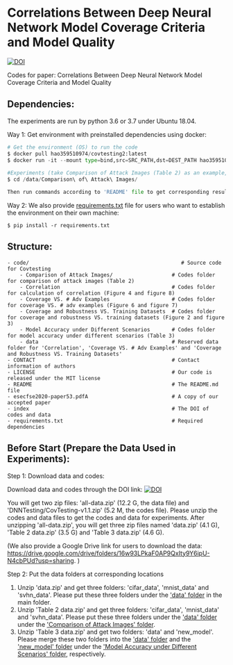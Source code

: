 # Correlations Between Deep Neural Network Model Coverage Criteria and Model Quality

<a href="https://doi.org/10.5281/zenodo.3908793"><img src="https://zenodo.org/badge/DOI/10.5281/zenodo.3908793.svg" alt="DOI"></a>

Codes for paper: Correlations Between Deep Neural Network Model Coverage Criteria and Model Quality



## Dependencies:

The experiments are run by python 3.6 or 3.7 under Ubuntu 18.04.  

Way 1: Get environment with preinstalled dependencies using docker: 

```python
# Get the environment (OS) to run the code
$ docker pull hao359510974/covtesting2:latest
$ docker run -it --mount type=bind,src=SRC_PATH,dst=DEST_PATH hao359510974/covtesting2:latest # Where SRC_PATH and DEST_PATH must be absolute paths; SRC_PATH is the path on your host machine, and DEST_PATH is the file path for where you want it to be stored in the Docker, such as '/data'.
    
#Experiments (take Comparison of Attack Images (Table 2) as an example, for other experiments just use other folders.)
$ cd /data/Comparison\ of\ Attack\ Images/

Then run commands according to 'README' file to get corresponding results. 
```

Way 2: We also provide [requirements.txt](https://github.com/DNNTesting/CovTesting/blob/master/requirements.txt) file for users who want to establish the environment on their own machine:

```$ pip install -r requirements.txt```

## Structure:

```
- code/                                              	# Source code for Covtesting
	- Comparison of Attack Images/                   # Codes folder for comparison of attack images (Table 2)
	- Correlation                                    # Codes folder for calculation of correlation (Figure 4 and figure 8)
	- Coverage VS. # Adv Examples                    # Codes folder for coverage VS. # adv examples (Figure 6 and figure 7)
	- Coverage and Robustness VS. Training Datasets  # Codes folder for coverage and robustness VS. training datasets (Figure 2 and figure 3)
	- Model Accuracy under Different Scenarios       # Codes folder for model accuracy under different scenarios (Table 3)
	- data                                           # Reserved data folder for 'Correlation', 'Coverage VS. # Adv Examples' and 'Coverage and Robustness VS. Training Datasets'
- CONTACT                                            # Contact information of authors
- LICENSE                                            # Our code is released under the MIT license
- README                                             # The README.md file
- esecfse2020-paper53.pdfA                           # A copy of our accepted paper
- index                                              # The DOI of codes and data
- requirements.txt                                   # Required dependencies
```



## Before Start (Prepare the Data Used in Experiments):

Step 1: Download data and codes:

Download data and codes through the DOI link: <a href="https://doi.org/10.5281/zenodo.3908793"><img src="https://zenodo.org/badge/DOI/10.5281/zenodo.3908793.svg" alt="DOI"></a>

You will get two zip files: 'all-data.zip' (12.2 G, the data file) and 'DNNTesting/CovTesting-v1.1.zip' (5.2 M, the codes file). Please unzip the codes and data files to get the codes and data for experiments. After unzipping 'all-data.zip', you will get three zip files named 'data.zip' (4.1 G), 'Table 2 data.zip' (3.5 G) and 'Table 3 data.zip' (4.6 G).

(We also provide a Google Drive link for users to download the data: https://drive.google.com/drive/folders/16w93LPkaF0AP9QxIty9Y6ipU-N4cbPUd?usp=sharing. )

Step 2: Put the data folders at corresponding locations

1. Unzip 'data.zip' and get three folders: 'cifar_data', 'mnist_data' and 'svhn_data'. Please put these three folders under the ['data' folder](https://github.com/DNNTesting/CovTesting/tree/master/data) in the main folder. 
2. Unzip 'Table 2 data.zip' and get three folders: 'cifar_data', 'mnist_data' and 'svhn_data'. Please put these three folders under the ['data' folder](https://github.com/DNNTesting/CovTesting/tree/master/Comparison%20of%20Attack%20Images/data) under the ['Comparison of Attack Images' folder](https://github.com/DNNTesting/CovTesting/tree/master/Comparison%20of%20Attack%20Images). 
3. Unzip 'Table 3 data.zip' and get two folders: 'data' and 'new_model'. Please merge these two folders into the ['data' folder](https://github.com/DNNTesting/CovTesting/tree/master/Model%20Accuracy%20under%20Different%20Scenarios/data) and the ['new_model' folder](https://github.com/DNNTesting/CovTesting/tree/master/Model%20Accuracy%20under%20Different%20Scenarios/new_model) under the ['Model Accuracy under Different Scenarios' folder](https://github.com/DNNTesting/CovTesting/tree/master/Model%20Accuracy%20under%20Different%20Scenarios), respectively. 

